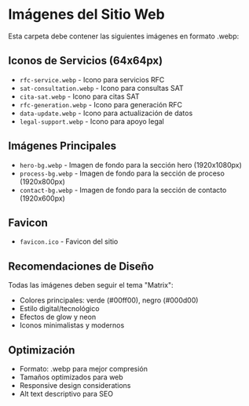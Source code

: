 # Imágenes del Sitio Web

Esta carpeta debe contener las siguientes imágenes en formato .webp:

## Iconos de Servicios (64x64px)
- `rfc-service.webp` - Icono para servicios RFC
- `sat-consultation.webp` - Icono para consultas SAT
- `cita-sat.webp` - Icono para citas SAT
- `rfc-generation.webp` - Icono para generación RFC
- `data-update.webp` - Icono para actualización de datos
- `legal-support.webp` - Icono para apoyo legal

## Imágenes Principales
- `hero-bg.webp` - Imagen de fondo para la sección hero (1920x1080px)
- `process-bg.webp` - Imagen de fondo para la sección de proceso (1920x800px)
- `contact-bg.webp` - Imagen de fondo para la sección de contacto (1920x600px)

## Favicon
- `favicon.ico` - Favicon del sitio

## Recomendaciones de Diseño

Todas las imágenes deben seguir el tema "Matrix":
- Colores principales: verde (#00ff00), negro (#000d00)
- Estilo digital/tecnológico
- Efectos de glow y neon
- Iconos minimalistas y modernos

## Optimización

- Formato: .webp para mejor compresión
- Tamaños optimizados para web
- Responsive design considerations
- Alt text descriptivo para SEO 